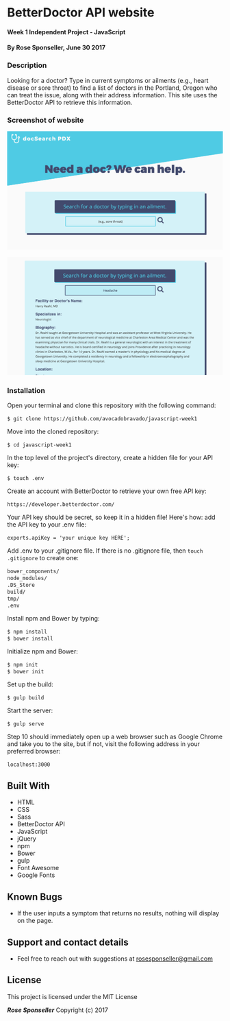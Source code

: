 # BetterDoctor API website

#### Week 1 Independent Project - JavaScript

#### By **Rose Sponseller, June 30 2017**

### Description

Looking for a doctor? Type in current symptoms or ailments (e.g., heart disease or sore throat) to find a list of doctors in the Portland, Oregon who can treat the issue, along with their address information. This site uses the BetterDoctor API to retrieve this information. 

### Screenshot of website

![screenshot of project](https://github.com/avocadobravado/javascript-week1/blob/master/img/scs01.png?raw=true)

![screenshot of project](https://github.com/avocadobravado/javascript-week1/blob/master/img/scs02.png?raw=true)

### Installation

Open your terminal and clone this repository with the following command:

```
$ git clone https://github.com/avocadobravado/javascript-week1
```

Move into the cloned repository:

```
$ cd javascript-week1
```

In the top level of the project's directory, create a hidden file for your API key:

```
$ touch .env
```

Create an account with BetterDoctor to retrieve your own free API key:

```
https://developer.betterdoctor.com/
```

Your API key should be secret, so keep it in a hidden file! Here's how: add the API key to your .env file:

```
exports.apiKey = 'your unique key HERE';
```

Add .env to your .gitignore file. If there is no .gitignore file, then `touch .gitignore` to create one:

```
bower_components/
node_modules/
.DS_Store
build/
tmp/
.env
```  

Install npm and Bower by typing:

```
$ npm install
$ bower install
```

Initialize npm and Bower:

```
$ npm init
$ bower init
```

Set up the build:

```
$ gulp build
```

Start the server:

```
$ gulp serve
```

Step 10 should immediately open up a web browser such as Google Chrome and take you to the site, but if not, visit the following address in your preferred browser:

```
localhost:3000
```

## Built With

* HTML
* CSS
* Sass
* BetterDoctor API
* JavaScript
* jQuery
* npm
* Bower
* gulp
* Font Awesome
* Google Fonts

## Known Bugs

* If the user inputs a symptom that returns no results, nothing will display on the page.

## Support and contact details

* Feel free to reach out with suggestions at rosesponseller@gmail.com

## License

This project is licensed under the MIT License

**_Rose Sponseller_** Copyright (c) 2017
